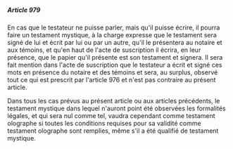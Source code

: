 ##### Article 979

En cas que le testateur ne puisse parler, mais qu'il puisse écrire, il pourra faire un testament mystique, à la charge expresse que le testament sera signé de lui et écrit par lui ou par un autre, qu'il le présentera au notaire et aux témoins, et qu'en haut de l'acte de suscription il écrira, en leur présence, que le papier qu'il présente est son testament et signera. Il sera fait mention dans l'acte de suscription que le testateur a écrit et signé ces mots en présence du notaire et des témoins et sera, au surplus, observé tout ce qui est prescrit par l'article 976 et n'est pas contraire au présent article.

Dans tous les cas prévus au présent article ou aux articles précédents, le testament mystique dans lequel n'auront point été observées les formalités légales, et qui sera nul comme tel, vaudra cependant comme testament olographe si toutes les conditions requises pour sa validité comme testament olographe sont remplies, même s'il a été qualifié de testament mystique.

